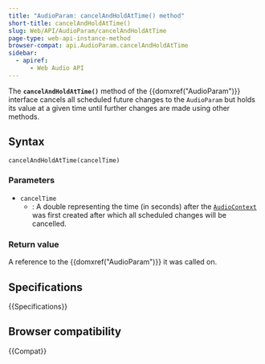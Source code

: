 ```yaml
---
title: "AudioParam: cancelAndHoldAtTime() method"
short-title: cancelAndHoldAtTime()
slug: Web/API/AudioParam/cancelAndHoldAtTime
page-type: web-api-instance-method
browser-compat: api.AudioParam.cancelAndHoldAtTime
sidebar:
  - apiref:
      - Web Audio API
---
```


The **`cancelAndHoldAtTime()`** method of the
{{domxref("AudioParam")}} interface cancels all scheduled future changes to the
`AudioParam` but holds its value at a given time until further changes are
made using other methods.

## Syntax

```js-nolint
cancelAndHoldAtTime(cancelTime)
```

### Parameters

- `cancelTime`
  - : A double representing the time (in seconds) after the [`AudioContext`](/en-US/docs/Web/API/AudioContext) was
    first created after which all scheduled changes will be cancelled.

### Return value

A reference to the {{domxref("AudioParam")}} it was called on.

## Specifications

{{Specifications}}

## Browser compatibility

{{Compat}}
